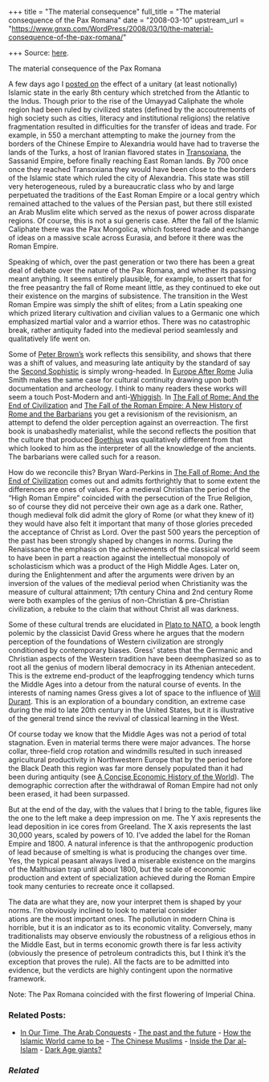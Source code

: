 +++
title = "The material consequence"
full_title = "The material consequence of the Pax Romana"
date = "2008-03-10"
upstream_url = "https://www.gnxp.com/WordPress/2008/03/10/the-material-consequence-of-the-pax-romana/"

+++
Source: [here](https://www.gnxp.com/WordPress/2008/03/10/the-material-consequence-of-the-pax-romana/).

The material consequence of the Pax Romana

A few days ago I [posted on](https://www.gnxp.com/blog/2008/03/how-islamic-world-came-to-be.php) the effect of a unitary (at least notionally) Islamic state in the early 8th century which stretched from the Atlantic to the Indus. Though prior to the rise of the Umayyad Caliphate the whole region had been ruled by civilized states (defined by the accoutrements of high society such as cities, literacy and institutional religions) the relative fragmentation resulted in difficulties for the transfer of ideas and trade. For example, in 550 a merchant attempting to make the journey from the borders of the Chinese Empire to Alexandria would have had to traverse the lands of the Turks, a host of Iranian flavored states in [Transoxiana](https://en.wikipedia.org/wiki/Transoxiana), the Sassanid Empire, before finally reaching East Roman lands. By 700 once once they reached Transoxiana they would have been close to the borders of the Islamic state which ruled the city of Alexandria. This state was still very heterogeneous, ruled by a bureaucratic class who by and large perpetuated the traditions of the East Roman Empire or a local gentry which remained attached to the values of the Persian past, but there still existed an Arab Muslim elite which served as the nexus of power across disparate regions. Of course, this is not a sui generis case. After the fall of the Islamic Caliphate there was the Pax Mongolica, which fostered trade and exchange of ideas on a massive scale across Eurasia, and before it there was the Roman Empire.

Speaking of which, over the past generation or two there has been a great deal of debate over the nature of the Pax Romana, and whether its passing meant anything. It seems entirely plausible, for example, to assert that for the free peasantry the fall of Rome meant little, as they continued to eke out their existence on the margins of subsistence. The transition in the West Roman Empire was simply the shift of elites; from a Latin speaking one which prized literary cultivation and civilian values to a Germanic one which emphasized martial valor and a warrior ethos. There was no catastrophic break, rather antiquity faded into the medieval period seamlessly and qualitatively life went on.

Some of [Peter Brown’s](https://www.amazon.com/s/ref=nb_ss_b/104-7143917-6286359?url=search-alias%3Dstripbooks&field-keywords=peter+brown&x=0&y=0) work reflects this sensibility, and shows that there was a shift of values, and measuring late antiquity by the standard of say the [Second Sophistic](https://en.wikipedia.org/wiki/Second_Sophistic) is simply wrong-headed. In [Europe After Rome](https://www.amazon.com/Europe-after-Rome-Cultural-500-1000/dp/0192892630/ref=pd_sim_b_title_6) Julia Smith makes the same case for cultural continuity drawing upon both documentation and archeology. I think to many readers these works will seem a touch Post-Modern and anti-[Whiggish](https://en.wikipedia.org/wiki/Whig_history). In [The Fall of Rome: And the End of Civilization](https://www.amazon.com/Fall-Rome-End-Civilization/dp/0192807285/ref=sr_1_1?ie=UTF8&s=books&qid=1205195359&sr=1-1) and [The Fall of the Roman Empire: A New History of Rome and the Barbarians](https://www.amazon.com/Fall-Roman-Empire-History-Barbarians/dp/0195325419/ref=pd_bxgy_b_text_b) you get a revisionism of the revisionism, an attempt to defend the older perception against an overreaction. The first book is unabashedly materialist, while the second reflects the position that the culture that produced [Boethius](https://en.wikipedia.org/wiki/Anicius_Manlius_Severinus_Boethius) was qualitatively different from that which looked to him as the interpreter of all the knowledge of the ancients. The barbarians were called such for a reason.

How do we reconcile this? Bryan Ward-Perkins in [The Fall of Rome: And the End of Civilization](https://www.amazon.com/Fall-Rome-End-Civilization/dp/0192807285/ref=sr_1_1?ie=UTF8&s=books&qid=1205195359&sr=1-1) comes out and admits forthrightly that to some extent the differences are ones of values. For a medieval Christian the period of the “High Roman Empire” coincided with the persecution of the True Religion, so of course they did not perceive their own age as a dark one. Rather, though medieval folk did admit the glory of Rome (or what they knew of it) they would have also felt it important that many of those glories preceded the acceptance of Christ as Lord. Over the past 500 years the perception of the past has been strongly shaped by changes in norms. During the Renaissance the emphasis on the achievements of the classical world seem to have been in part a reaction against the intellectual monopoly of scholasticism which was a product of the High Middle Ages. Later on, during the Enlightenment and after the arguments were driven by an inversion of the values of the medieval period when Christianity was the measure of cultural attainment; 17th century China and 2nd century Rome were both examples of the genius of non-Christian & pre-Christian civilization, a rebuke to the claim that without Christ all was darkness.

Some of these cultural trends are elucidated in [Plato to NATO](https://www.amazon.com/exec/obidos/ASIN/0684827891/geneexpressio-20), a book length polemic by the classicist David Gress where he argues that the modern perception of the foundations of Western civilization are strongly conditioned by contemporary biases. Gress’ states that the Germanic and Christian aspects of the Western tradition have been deemphasized so as to root all the genius of modern liberal democracy in its Athenian antecedent. This is the extreme end-product of the leapfrogging tendency which turns the Middle Ages into a detour from the natural course of events. In the interests of naming names Gress gives a lot of space to the influence of [Will Durant](https://en.wikipedia.org/wiki/Will_Durant). This is an exploration of a boundary condition, an extreme case during the mid to late 20th century in the United States, but it is illustrative of the general trend since the revival of classical learning in the West.

Of course today we know that the Middle Ages was not a period of total stagnation. Even in material terms there were major advances. The horse collar, three-field crop rotation and windmills resulted in such inreased agricultural productivity in Northwestern Europe that by the period before the Black Death this region was far more densely populated than it had been during antiquity (see [A Concise Economic History of the World](https://www.amazon.com/Concise-Economic-History-World-Paleolithic/dp/0195127056)). The demographic correction after the withdrawal of Roman Empire had not only been erased, it had been surpassed.

[](http://www.igac.noaa.gov/newsletter/highlights/1998/pascnl.php)But at the end of the day, with the values that I bring to the table, figures like the one to the left make a deep impression on me. The Y axis represents the lead deposition in ice cores from Greeland. The X axis represents the last 30,000 years, scaled by powers of 10. I’ve added the label for the Roman Empire and 1800. A natural inference is that the anthropogenic production of lead because of smelting is what is producing the changes over time. Yes, the typical peasant always lived a miserable existence on the margins of the Malthusian trap until about 1800, but the scale of economic production and extent of specialization achieved during the Roman Empire took many centuries to recreate once it collapsed.

The data are what they are, now your interpret them is shaped by your norms. I’m obviously inclined to look to material consider  
ations are the most important ones. The pollution in modern China is horrible, but it is an indicator as to its economic vitality. Conversely, many traditionalists may observe enviously the robustness of a religious ethos in the Middle East, but in terms economic growth there is far less activity (obviously the presence of petroleum contradicts this, but I think it’s the exception that proves the rule). All the facts are to be admitted into evidence, but the verdicts are highly contingent upon the normative framework.

Note: The Pax Romana coincided with the first flowering of Imperial China.

### Related Posts:

- [In Our Time, The Arab
  Conquests](https://www.gnxp.com/WordPress/2008/06/26/in-our-time-the-arab-conquests/) - [The past and the
  future](https://www.gnxp.com/WordPress/2007/09/12/the-past-and-the-future/) - [How the Islamic World came to
  be](https://www.gnxp.com/WordPress/2008/03/07/how-the-islamic-world-came-to-be/) - [The Chinese
  Muslims](https://www.gnxp.com/WordPress/2010/05/29/the-chinese-muslims/) - [Inside the Dar
  al-Islam](https://www.gnxp.com/WordPress/2014/08/08/inside-the-dar-al-islam/) - [Dark Age
  giants?](https://www.gnxp.com/WordPress/2008/10/17/dark-age-giants/)

### *Related*

[](https://www.addtoany.com/add_to/facebook?linkurl=https%3A%2F%2Fwww.gnxp.com%2FWordPress%2F2008%2F03%2F10%2Fthe-material-consequence-of-the-pax-romana%2F&linkname=The%20material%20consequence%20of%20the%20Pax%20Romana "Facebook")[](https://www.addtoany.com/add_to/twitter?linkurl=https%3A%2F%2Fwww.gnxp.com%2FWordPress%2F2008%2F03%2F10%2Fthe-material-consequence-of-the-pax-romana%2F&linkname=The%20material%20consequence%20of%20the%20Pax%20Romana "Twitter")[](https://www.addtoany.com/add_to/email?linkurl=https%3A%2F%2Fwww.gnxp.com%2FWordPress%2F2008%2F03%2F10%2Fthe-material-consequence-of-the-pax-romana%2F&linkname=The%20material%20consequence%20of%20the%20Pax%20Romana "Email")[](https://www.addtoany.com/share)
